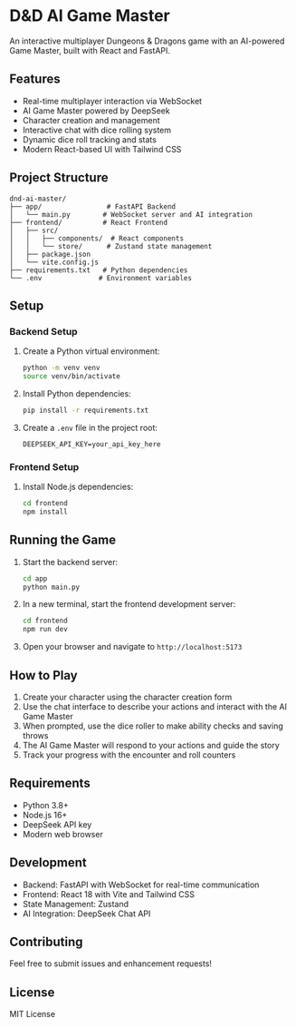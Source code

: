 # D&D AI Game Master

An interactive multiplayer Dungeons & Dragons game with an AI-powered Game Master, built with React and FastAPI.

## Features

- Real-time multiplayer interaction via WebSocket
- AI Game Master powered by DeepSeek
- Character creation and management
- Interactive chat with dice rolling system
- Dynamic dice roll tracking and stats
- Modern React-based UI with Tailwind CSS

## Project Structure

```
dnd-ai-master/
├── app/                # FastAPI Backend
│   └── main.py        # WebSocket server and AI integration
├── frontend/          # React Frontend
│   ├── src/
│   │   ├── components/  # React components
│   │   └── store/      # Zustand state management
│   ├── package.json
│   └── vite.config.js
├── requirements.txt   # Python dependencies
└── .env              # Environment variables
```

## Setup

### Backend Setup
1. Create a Python virtual environment:
   ```bash
   python -m venv venv
   source venv/bin/activate
   ```
2. Install Python dependencies:
   ```bash
   pip install -r requirements.txt
   ```
3. Create a `.env` file in the project root:
   ```
   DEEPSEEK_API_KEY=your_api_key_here
   ```

### Frontend Setup
1. Install Node.js dependencies:
   ```bash
   cd frontend
   npm install
   ```

## Running the Game

1. Start the backend server:
   ```bash
   cd app
   python main.py
   ```

2. In a new terminal, start the frontend development server:
   ```bash
   cd frontend
   npm run dev
   ```

3. Open your browser and navigate to `http://localhost:5173`

## How to Play

1. Create your character using the character creation form
2. Use the chat interface to describe your actions and interact with the AI Game Master
3. When prompted, use the dice roller to make ability checks and saving throws
4. The AI Game Master will respond to your actions and guide the story
5. Track your progress with the encounter and roll counters

## Requirements

- Python 3.8+
- Node.js 16+
- DeepSeek API key
- Modern web browser

## Development

- Backend: FastAPI with WebSocket for real-time communication
- Frontend: React 18 with Vite and Tailwind CSS
- State Management: Zustand
- AI Integration: DeepSeek Chat API

## Contributing

Feel free to submit issues and enhancement requests!

## License

MIT License
